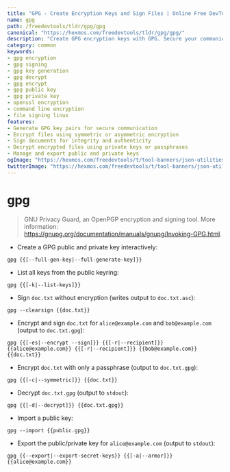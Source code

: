```yaml
---
title: "GPG - Create Encryption Keys and Sign Files | Online Free DevTools by Hexmos"
name: gpg
path: /freedevtools/tldr/gpg/gpg
canonical: "https://hexmos.com/freedevtools/tldr/gpg/gpg/"
description: "Create GPG encryption keys with GPG. Secure your communications and sign documents using this powerful command-line tool. Free online tool, no registration required."
category: common
keywords:
- gpg encryption
- gpg signing
- gpg key generation
- gpg decrypt
- gpg encrypt
- gpg public key
- gpg private key
- openssl encryption
- command line encryption
- file signing linux
features:
- Generate GPG key pairs for secure communication
- Encrypt files using symmetric or asymmetric encryption
- Sign documents for integrity and authenticity
- Decrypt encrypted files using private keys or passphrases
- Manage and export public and private keys
ogImage: "https://hexmos.com/freedevtools/t/tool-banners/json-utilities-banner.png"
twitterImage: "https://hexmos.com/freedevtools/t/tool-banners/json-utilities-banner.png"
---
```


# gpg

> GNU Privacy Guard, an OpenPGP encryption and signing tool.
> More information: <https://gnupg.org/documentation/manuals/gnupg/Invoking-GPG.html>.

- Create a GPG public and private key interactively:

`gpg {{[--full-gen-key|--full-generate-key]}}`

- List all keys from the public keyring:

`gpg {{[-k|--list-keys]}}`

- Sign `doc.txt` without encryption (writes output to `doc.txt.asc`):

`gpg --clearsign {{doc.txt}}`

- Encrypt and sign `doc.txt` for `alice@example.com` and `bob@example.com` (output to `doc.txt.gpg`):

`gpg {{[-es|--encrypt --sign]}} {{[-r|--recipient]}} {{alice@example.com}} {{[-r|--recipient]}} {{bob@example.com}} {{doc.txt}}`

- Encrypt `doc.txt` with only a passphrase (output to `doc.txt.gpg`):

`gpg {{[-c|--symmetric]}} {{doc.txt}}`

- Decrypt `doc.txt.gpg` (output to `stdout`):

`gpg {{[-d|--decrypt]}} {{doc.txt.gpg}}`

- Import a public key:

`gpg --import {{public.gpg}}`

- Export the public/private key for `alice@example.com` (output to `stdout`):

`gpg {{--export|--export-secret-keys}} {{[-a|--armor]}} {{alice@example.com}}`
